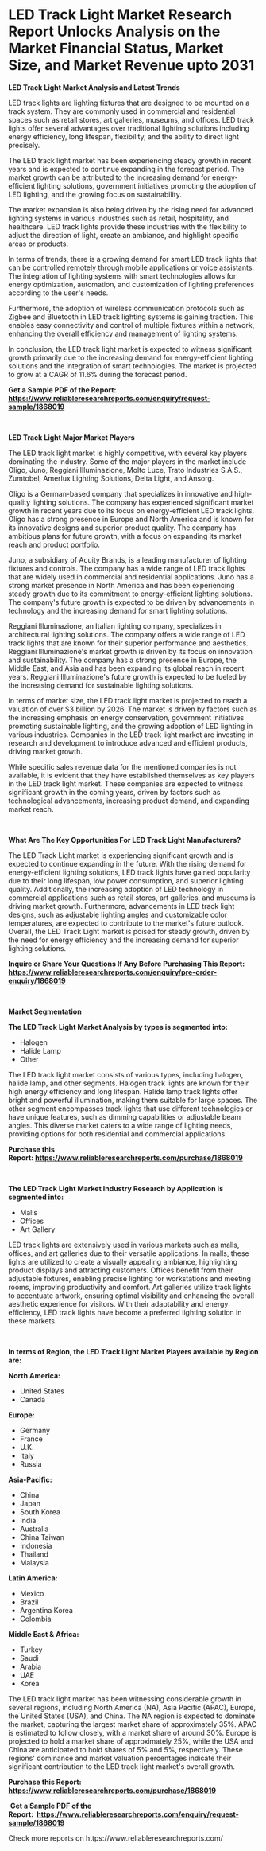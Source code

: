 <p><h1>LED Track Light Market Research Report Unlocks Analysis on the Market Financial Status, Market Size, and Market Revenue upto 2031</h1></p><p><strong>LED Track Light Market Analysis and Latest Trends</strong></p>
<p><p>LED track lights are lighting fixtures that are designed to be mounted on a track system. They are commonly used in commercial and residential spaces such as retail stores, art galleries, museums, and offices. LED track lights offer several advantages over traditional lighting solutions including energy efficiency, long lifespan, flexibility, and the ability to direct light precisely.</p><p>The LED track light market has been experiencing steady growth in recent years and is expected to continue expanding in the forecast period. The market growth can be attributed to the increasing demand for energy-efficient lighting solutions, government initiatives promoting the adoption of LED lighting, and the growing focus on sustainability.</p><p>The market expansion is also being driven by the rising need for advanced lighting systems in various industries such as retail, hospitality, and healthcare. LED track lights provide these industries with the flexibility to adjust the direction of light, create an ambiance, and highlight specific areas or products.</p><p>In terms of trends, there is a growing demand for smart LED track lights that can be controlled remotely through mobile applications or voice assistants. The integration of lighting systems with smart technologies allows for energy optimization, automation, and customization of lighting preferences according to the user's needs.</p><p>Furthermore, the adoption of wireless communication protocols such as Zigbee and Bluetooth in LED track lighting systems is gaining traction. This enables easy connectivity and control of multiple fixtures within a network, enhancing the overall efficiency and management of lighting systems.</p><p>In conclusion, the LED track light market is expected to witness significant growth primarily due to the increasing demand for energy-efficient lighting solutions and the integration of smart technologies. The market is projected to grow at a CAGR of 11.6% during the forecast period.</p></p>
<p><strong>Get a Sample PDF of the Report:&nbsp; <a href="https://www.reliableresearchreports.com/enquiry/request-sample/1868019">https://www.reliableresearchreports.com/enquiry/request-sample/1868019</a></strong></p>
<p>&nbsp;</p>
<p><strong>LED Track Light Major Market Players</strong></p>
<p><p>The LED track light market is highly competitive, with several key players dominating the industry. Some of the major players in the market include Oligo, Juno, Reggiani Illuminazione, Molto Luce, Trato Industries S.A.S., Zumtobel, Amerlux Lighting Solutions, Delta Light, and Ansorg.</p><p>Oligo is a German-based company that specializes in innovative and high-quality lighting solutions. The company has experienced significant market growth in recent years due to its focus on energy-efficient LED track lights. Oligo has a strong presence in Europe and North America and is known for its innovative designs and superior product quality. The company has ambitious plans for future growth, with a focus on expanding its market reach and product portfolio.</p><p>Juno, a subsidiary of Acuity Brands, is a leading manufacturer of lighting fixtures and controls. The company has a wide range of LED track lights that are widely used in commercial and residential applications. Juno has a strong market presence in North America and has been experiencing steady growth due to its commitment to energy-efficient lighting solutions. The company's future growth is expected to be driven by advancements in technology and the increasing demand for smart lighting solutions.</p><p>Reggiani Illuminazione, an Italian lighting company, specializes in architectural lighting solutions. The company offers a wide range of LED track lights that are known for their superior performance and aesthetics. Reggiani Illuminazione's market growth is driven by its focus on innovation and sustainability. The company has a strong presence in Europe, the Middle East, and Asia and has been expanding its global reach in recent years. Reggiani Illuminazione's future growth is expected to be fueled by the increasing demand for sustainable lighting solutions.</p><p>In terms of market size, the LED track light market is projected to reach a valuation of over $3 billion by 2026. The market is driven by factors such as the increasing emphasis on energy conservation, government initiatives promoting sustainable lighting, and the growing adoption of LED lighting in various industries. Companies in the LED track light market are investing in research and development to introduce advanced and efficient products, driving market growth.</p><p>While specific sales revenue data for the mentioned companies is not available, it is evident that they have established themselves as key players in the LED track light market. These companies are expected to witness significant growth in the coming years, driven by factors such as technological advancements, increasing product demand, and expanding market reach.</p></p>
<p>&nbsp;</p>
<p><strong>What Are The Key Opportunities For LED Track Light Manufacturers?</strong></p>
<p><p>The LED Track Light market is experiencing significant growth and is expected to continue expanding in the future. With the rising demand for energy-efficient lighting solutions, LED track lights have gained popularity due to their long lifespan, low power consumption, and superior lighting quality. Additionally, the increasing adoption of LED technology in commercial applications such as retail stores, art galleries, and museums is driving market growth. Furthermore, advancements in LED track light designs, such as adjustable lighting angles and customizable color temperatures, are expected to contribute to the market's future outlook. Overall, the LED Track Light market is poised for steady growth, driven by the need for energy efficiency and the increasing demand for superior lighting solutions.</p></p>
<p><strong>Inquire or Share Your Questions If Any Before Purchasing This Report: <a href="https://www.reliableresearchreports.com/enquiry/pre-order-enquiry/1868019">https://www.reliableresearchreports.com/enquiry/pre-order-enquiry/1868019</a></strong></p>
<p>&nbsp;</p>
<p><strong>Market Segmentation</strong></p>
<p><strong>The LED Track Light Market Analysis by types is segmented into:</strong></p>
<p><ul><li>Halogen</li><li>Halide Lamp</li><li>Other</li></ul></p>
<p><p>The LED track light market consists of various types, including halogen, halide lamp, and other segments. Halogen track lights are known for their high energy efficiency and long lifespan. Halide lamp track lights offer bright and powerful illumination, making them suitable for large spaces. The other segment encompasses track lights that use different technologies or have unique features, such as dimming capabilities or adjustable beam angles. This diverse market caters to a wide range of lighting needs, providing options for both residential and commercial applications.</p></p>
<p><strong>Purchase this Report:&nbsp;<a href="https://www.reliableresearchreports.com/purchase/1868019">https://www.reliableresearchreports.com/purchase/1868019</a></strong></p>
<p>&nbsp;</p>
<p><strong>The LED Track Light Market Industry Research by Application is segmented into:</strong></p>
<p><ul><li>Malls</li><li>Offices</li><li>Art Gallery</li></ul></p>
<p><p>LED track lights are extensively used in various markets such as malls, offices, and art galleries due to their versatile applications. In malls, these lights are utilized to create a visually appealing ambiance, highlighting product displays and attracting customers. Offices benefit from their adjustable fixtures, enabling precise lighting for workstations and meeting rooms, improving productivity and comfort. Art galleries utilize track lights to accentuate artwork, ensuring optimal visibility and enhancing the overall aesthetic experience for visitors. With their adaptability and energy efficiency, LED track lights have become a preferred lighting solution in these markets.</p></p>
<p>&nbsp;</p>
<p><strong>In terms of Region, the LED Track Light Market Players available by Region are:</strong></p>
<p>
    <p> <strong> North America: </strong>
        <ul>
            <li>United States</li>
            <li>Canada</li>
        </ul>
        </p> 
    <p> <strong> Europe: </strong>
        <ul>
            <li>Germany</li>
            <li>France</li>
            <li>U.K.</li>
            <li>Italy</li>
            <li>Russia</li>
        </ul>
        </p> 
    <p> <strong> Asia-Pacific: </strong>
        <ul>
            <li>China</li>
            <li>Japan</li>
            <li>South Korea</li>
            <li>India</li>
            <li>Australia</li>
            <li>China Taiwan</li>
            <li>Indonesia</li>
            <li>Thailand</li>
            <li>Malaysia</li>
        </ul>
        </p> 
    <p> <strong> Latin America: </strong>
        <ul>
            <li>Mexico</li>
            <li>Brazil</li>
            <li>Argentina Korea</li>
            <li>Colombia</li>
        </ul>
        </p> 
    <p> <strong> Middle East & Africa: </strong>
        <ul>
            <li>Turkey</li>
            <li>Saudi</li>
            <li>Arabia</li>
            <li>UAE</li>
            <li>Korea</li>
        </ul>
    </p>
    </p>
<p><p>The LED track light market has been witnessing considerable growth in several regions, including North America (NA), Asia Pacific (APAC), Europe, the United States (USA), and China. The NA region is expected to dominate the market, capturing the largest market share of approximately 35%. APAC is estimated to follow closely, with a market share of around 30%. Europe is projected to hold a market share of approximately 25%, while the USA and China are anticipated to hold shares of 5% and 5%, respectively. These regions' dominance and market valuation percentages indicate their significant contribution to the LED track light market's overall growth.</p></p>
<p><strong>Purchase this Report: <a href="https://www.reliableresearchreports.com/purchase/1868019">https://www.reliableresearchreports.com/purchase/1868019</a></strong></p>
<p>&nbsp;<strong>Get a Sample PDF of the Report:&nbsp;&nbsp;<a href="https://www.reliableresearchreports.com/enquiry/request-sample/1868019">https://www.reliableresearchreports.com/enquiry/request-sample/1868019</a></strong></p>
<p><strong></strong></p>
<p>Check more reports on https://www.reliableresearchreports.com/</p>